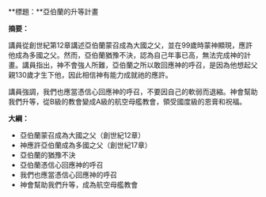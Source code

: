 **標題：**亞伯蘭的升等計畫

**摘要：**

講員從創世紀第12章講述亞伯蘭蒙召成為大國之父，並在99歲時蒙神顯現，應許他成為多國之父。然而，亞伯蘭猶豫不決，認為自己年事已高，無法完成神的計畫。講員指出，神不會強人所難，亞伯蘭之所以敢回應神的呼召，是因為他想起父親130歲才生下他，因此相信神有能力成就祂的應許。

講員強調，我們也應當憑信心回應神的呼召，不要因自己的軟弱而退縮。神會幫助我們升等，從B級的教會變成A級的航空母艦教會，領受國度級的恩膏和祝福。

**大綱：**

* 亞伯蘭蒙召成為大國之父（創世紀12章）
* 神應許亞伯蘭成為多國之父（創世紀17章）
* 亞伯蘭的猶豫不決
* 亞伯蘭憑信心回應神的呼召
* 我們也應當憑信心回應神的呼召
* 神會幫助我們升等，成為航空母艦教會